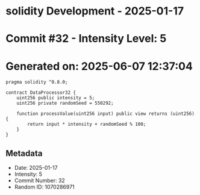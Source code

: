 ﻿# solidity Development - 2025-01-17
# Commit #32 - Intensity Level: 5
# Generated on: 2025-06-07 12:37:04
```solidity
pragma solidity ^0.8.0;

contract DataProcessor32 {
    uint256 public intensity = 5;
    uint256 private randomSeed = 550292;

    function processValue(uint256 input) public view returns (uint256) {
        return input * intensity + randomSeed % 100;
    }
}
```
## Metadata
- Date: 2025-01-17
- Intensity: 5
- Commit Number: 32
- Random ID: 1070286971
